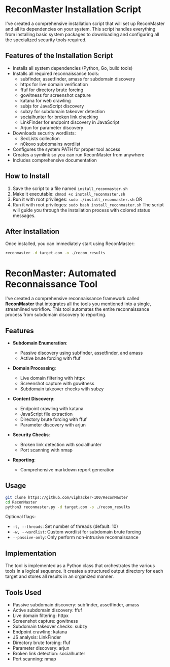 
# ReconMaster Installation Script

I've created a comprehensive installation script that will set up ReconMaster and all its dependencies on your system. This script handles everything from installing basic system packages to downloading and configuring all the specialized security tools required.

## Features of the Installation Script

- Installs all system dependencies (Python, Go, build tools)
- Installs all required reconnaissance tools:
  - subfinder, assetfinder, amass for subdomain discovery
  - httpx for live domain verification
  - ffuf for directory brute forcing
  - gowitness for screenshot capture
  - katana for web crawling
  - subjs for JavaScript discovery
  - subzy for subdomain takeover detection
  - socialhunter for broken link checking
  - LinkFinder for endpoint discovery in JavaScript
  - Arjun for parameter discovery
- Downloads security wordlists:
  - SecLists collection
  - n0kovo subdomains wordlist
- Configures the system PATH for proper tool access
- Creates a symlink so you can run ReconMaster from anywhere
- Includes comprehensive documentation

## How to Install

1. Save the script to a file named `install_reconmaster.sh`
2. Make it executable: `chmod +x install_reconmaster.sh`
3. Run it with root privileges: `sudo ./install_reconmaster.sh`
                        OR
5. Run it with root privileges: `sudo bash install_reconmaster.sh`
The script will guide you through the installation process with colored status messages.

## After Installation

Once installed, you can immediately start using ReconMaster:

```bash
reconmaster -d target.com -o ./recon_results
```


# ReconMaster: Automated Reconnaissance Tool

I've created a comprehensive reconnaissance framework called **ReconMaster** that integrates all the tools you mentioned into a single, streamlined workflow. This tool automates the entire reconnaissance process from subdomain discovery to reporting.

## Features

- **Subdomain Enumeration**:
  - Passive discovery using subfinder, assetfinder, and amass
  - Active brute forcing with ffuf
  
- **Domain Processing**:
  - Live domain filtering with httpx
  - Screenshot capture with gowitness
  - Subdomain takeover checks with subzy
  
- **Content Discovery**:
  - Endpoint crawling with katana
  - JavaScript file extraction
  - Directory brute forcing with ffuf
  - Parameter discovery with arjun
  
- **Security Checks**:
  - Broken link detection with socialhunter
  - Port scanning with nmap
  
- **Reporting**:
  - Comprehensive markdown report generation

## Usage

```bash
git clone https://github.com/viphacker-100/ReconMaster
cd ReconMaster
python3 reconmaster.py -d target.com -o ./recon_results
```

Optional flags:
- `-t, --threads`: Set number of threads (default: 10)
- `-w, --wordlist`: Custom wordlist for subdomain brute forcing
- `--passive-only`: Only perform non-intrusive reconnaissance

## Implementation

The tool is implemented as a Python class that orchestrates the various tools in a logical sequence. It creates a structured output directory for each target and stores all results in an organized manner.

## Tools Used
- Passive subdomain discovery: subfinder, assetfinder, amass
- Active subdomain discovery: ffuf
- Live domain filtering: httpx
- Screenshot capture: gowitness
- Subdomain takeover checks: subzy
- Endpoint crawling: katana
- JS analysis: LinkFinder
- Directory brute forcing: ffuf
- Parameter discovery: arjun
- Broken link detection: socialhunter
- Port scanning: nmap
